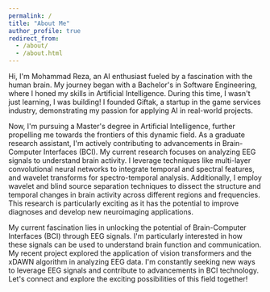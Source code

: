 ```yaml
---
permalink: /
title: "About Me"
author_profile: true
redirect_from: 
  - /about/
  - /about.html
---
```


Hi, I'm Mohammad Reza, an AI enthusiast fueled by a fascination with the human brain. My journey began with a Bachelor's in Software Engineering, where I honed my skills in Artificial Intelligence. During this time, I wasn't just learning, I was building! I founded Giftak, a startup in the game services industry, demonstrating my passion for applying AI in real-world projects.

Now, I'm pursuing a Master's degree in Artificial Intelligence, further propelling me towards the frontiers of this dynamic field. As a graduate research assistant, I'm actively contributing to advancements in Brain-Computer Interfaces (BCI). My current research focuses on analyzing EEG signals to understand brain activity. I leverage techniques like multi-layer convolutional neural networks to integrate temporal and spectral features, and wavelet transforms for spectro-temporal analysis. Additionally, I employ wavelet and blind source separation techniques to dissect the structure and temporal changes in brain activity across different regions and frequencies.  This research is particularly exciting as it has the potential to improve diagnoses and develop new neuroimaging applications.

My current fascination lies in unlocking the potential of Brain-Computer Interfaces (BCI) through EEG signals. I'm particularly interested in how these signals can be used to understand brain function and communication. My recent project explored the application of vision transformers and the xDAWN algorithm in analyzing EEG data. I'm constantly seeking new ways to leverage EEG signals and contribute to advancements in BCI technology. Let's connect and explore the exciting possibilities of this field together!


